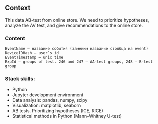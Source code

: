 
## Context

This data AB-test from online store. We need to prioritize hypotheses, analyze the AV test, and give recommendations to the online store.

### Content
    EventName — название события (заменим название столбца на event)
    DeviceIDHash — user`s id 
    EventTimestamp — unix time
    ExpId — groups of test. 246 and 247 — AA-test groups, 248 — B-test group

### Stack skills:
- Python
- Jupyter development environment
- Data analysis: pandas, numpy, scipy
- Visualization: matplotlib, seaborn
- AB tests. Prioritizing hypotheses (ICE, RICE)
- Statistical methods in Python (Mann–Whitney U-test) 
